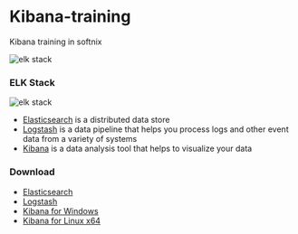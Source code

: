 # Kibana-training
Kibana training in softnix

![elk stack](http://www.sixtree.com.au/images/posts/elk-topology.png "elk stack")

### ELK Stack
![elk stack](https://raw.githubusercontent.com/blacktop/docker-elk/master/docs/elk-logo.png "elk stack")
* [Elasticsearch](https://www.elastic.co/) is a distributed data store
* [Logstash](https://www.elastic.co/products/logstash) is a data pipeline that helps you process logs and other event data from a variety of systems
* [Kibana](https://www.elastic.co/products/kibana) is a data analysis tool that helps to visualize your data 

### Download
* [Elasticsearch](http://192.168.10.152/ELK/elasticsearch-2.1.1.zip)
* [Logstash](http://192.168.10.152/ELK/logstash-2.1.1.zip)
* [Kibana for Windows](http://192.168.10.152/ELK/kibana-4.3.1-windows.zip)
* [Kibana for Linux x64](http://192.168.10.152/ELK/kibana-4.3.1-linux-x64.tar.gz)

